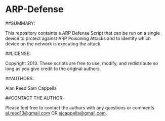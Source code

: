 # ARP-Defense

##SUMMARY:

This repository containts a ARP Defense Script that can be run on a single device to protect against ARP Poisoning Attacks and to identify which device on the network is executing the attack. 


##LICENSE:

Copyright 2013. These scripts are free to use, modify, and redistribute so long as you give credit to the original authors.


##AUTHORS:

Alan Reed
Sam Cappella


##CONTACT THE AUTHOR:

Please feel free to contact the authors with any questions or comments <al.reed13@gmail.com> OR <sjcappella@gmail.com>.
